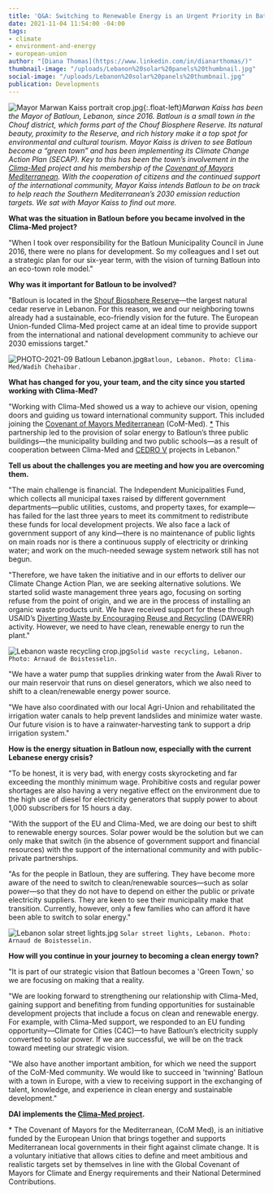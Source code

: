 ```yaml
---
title: 'Q&A: Switching to Renewable Energy is an Urgent Priority in Batloun, Lebanon'
date: 2021-11-04 11:54:00 -04:00
tags:
- climate
- environment-and-energy
- european-union
author: "[Diana Thomas](https://www.linkedin.com/in/dianarthomas/)"
thumbnail-image: "/uploads/Lebanon%20solar%20panels%20thumbnail.jpg"
social-image: "/uploads/Lebanon%20solar%20panels%20thumbnail.jpg"
publication: Developments
---
```


![Mayor Marwan Kaiss portrait crop.jpg](/uploads/Mayor%20Marwan%20Kaiss%20portrait%20crop.jpg){:.float-left}*Marwan Kaiss has been the Mayor of Batloun, Lebanon, since 2016. Batloun is a small town in the Chouf district, which forms part of the Chouf Biosphere Reserve. Its natural beauty, proximity to the Reserve, and rich history make it a top spot for environmental and cultural tourism. Mayor Kaiss is driven to see Batloun become a “green town” and has been implementing its Climate Change Action Plan (SECAP). Key to this has been the town’s involvement in the [Clima-Med](www.clima-med.eu) project and his membership of the [Covenant of Mayors Mediterranean](http://www.com-med.org/). With the cooperation of citizens and the continued support of the international community, Mayor Kaiss intends Batloun to be on track to help reach the Southern Mediterranean’s 2030 emission reduction targets. We sat with Mayor Kaiss to find out more.*

<!--more-->

**What was the situation in Batloun before you became involved in the Clima-Med project?**

"When I took over responsibility for the Batloun Municipality Council in June 2016, there were no plans for development. So my colleagues and I set out a strategic plan for our six-year term, with the vision of turning Batloun into an eco-town role model."

**Why was it important for Batloun to be involved?**  

"Batloun is located in the [Shouf Biosphere Reserve](http://www.shoufcedar.org/)—the largest natural cedar reserve in Lebanon. For this reason, we and our neighboring towns already had a sustainable, eco-friendly vision for the future. The European Union-funded Clima-Med project came at an ideal time to provide support from the international and national development community to achieve our 2030 emissions target." 

![PHOTO-2021-09 Batloun Lebanon.jpg](/uploads/PHOTO-2021-09%20Batloun%20Lebanon.jpg)`Batloun, Lebanon. Photo: Clima-Med/Wadih Chehaibar.`

**What has changed for you, your team, and the city since you started working with Clima-Med?**
 
"Working with Clima-Med showed us a way to achieve our vision, opening doors and guiding us toward international community support. This included joining the [Covenant of Mayors Mediterranean](https://www.com-med.org/en/) (CoM-Med). [*](#footnote-1) This partnership led to the provision of solar energy to Batloun’s three public buildings—the municipality building and two public schools—as a result of cooperation between Clima-Med and [CEDRO V](https://www.cedro-undp.org/) projects in Lebanon."

**Tell us about the challenges you are meeting and how you are overcoming them.**

"The main challenge is financial. The Independent Municipalities Fund, which collects all municipal taxes raised by different government departments—public utilities, customs, and property taxes, for example—has failed for the last three years to meet its commitment to redistribute these funds for local development projects. We also face a lack of government support of any kind—there is no maintenance of public lights on main roads nor is there a continuous supply of electricity or drinking water; and work on the much-needed sewage system network still has not begun. 

"Therefore, we have taken the initiative and in our efforts to deliver our Climate Change Action Plan, we are seeking alternative solutions. 
We started solid waste management three years ago, focusing on sorting refuse from the point of origin, and we are in the process of installing an organic waste products unit. We have received support for these through USAID’s [Diverting Waste by Encouraging Reuse and Recycling](https://berytech.org/programs/dawerr/) (DAWERR) activity. However, we need to have clean, renewable energy to run the plant."

![Lebanon waste recycling crop.jpg](/uploads/Lebanon%20waste%20recycling%20crop.jpg)`Solid waste recycling, Lebanon. Photo: Arnaud de Boistesselin.`

"We have a water pump that supplies drinking water from the Awali River to our main reservoir that runs on diesel generators, which we also need to shift to a clean/renewable energy power source.  

"We have also coordinated with our local Agri-Union and rehabilitated the irrigation water canals to help prevent landslides and minimize water waste. Our future vision is to have a rainwater-harvesting tank to support a drip irrigation system."

**How is the energy situation in Batloun now, especially with the current Lebanese energy crisis?**

"To be honest, it is very bad, with energy costs skyrocketing and far exceeding the monthly minimum wage. Prohibitive costs and regular power shortages are also having a very negative effect on the environment due to the high use of diesel for electricity generators that supply power to about 1,000 subscribers for 15 hours a day.

"With the support of the EU and Clima-Med, we are doing our best to shift to renewable energy sources. Solar power would be the solution but we can only make that switch (in the absence of government support and financial resources) with the support of the international community and with public-private partnerships.

"As for the people in Batloun, they are suffering. They have become more aware of the need to switch to clean/renewable sources—such as solar power—so that they do not have to depend on either the public or private electricity suppliers. They are keen to see their municipality make that transition. Currently, however, only a few families who can afford it have been able to switch to solar energy."

![Lebanon solar street lights.jpg](/uploads/Lebanon%20solar%20street%20lights.jpg) `Solar street lights, Lebanon. Photo: Arnaud de Boistesselin.`

**How will you continue in your journey to becoming a clean energy town?** 

"It is part of our strategic vision that Batloun becomes a 'Green Town,' so we are focusing on making that a reality.

"We are looking forward to strengthening our relationship with Clima-Med, gaining support and benefiting from funding opportunities for sustainable development projects that include a focus on clean and renewable energy. For example, with Clima-Med support, we responded to an EU funding opportunity—Climate for Cities (C4C)—to have Batloun’s electricity supply converted to solar power. If we are successful, we will be on the track toward meeting our strategic vision.

"We also have another important ambition, for which we need the support of the CoM-Med community. We would like to succeed in 'twinning' Batloun with a town in Europe, with a view to receiving support in the exchanging of talent, knowledge, and experience in clean energy and sustainable development."

**DAI implements the [Clima-Med project](https://www.dai.com/our-work/projects/regional-eu-for-climate-action-in-the-european-neighbourhood-instrument-eni-southern-neighbourhood).**

<aside id="footnote-1">* The Covenant of Mayors for the Mediterranean, (CoM Med), is an initiative funded by the European Union that brings together and supports Mediterranean local governments in their fight against climate change. It is a voluntary initiative that allows cities to define and meet ambitious and realistic targets set by themselves in line with the Global Covenant of Mayors for Climate and Energy requirements and their National Determined Contributions.</aside>